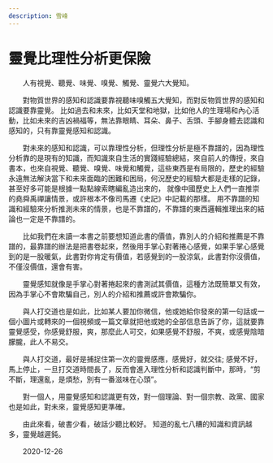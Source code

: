 ```yaml
---
description: 雪峰
---
```


# 靈覺比理性分析更保險

　　人有視覺、聽覺、味覺、嗅覺、觸覺、靈覺六大覺知。

　　對物質世界的感知和認識要靠視聽味嗅觸五大覺知，而對反物質世界的感知和認識要靠靈覺。 比如過去和未來，比如天堂和地獄，比如他人的生理場和內心活動，比如未來的吉凶禍福等，無法靠眼睛、耳朵、鼻子、舌頭、手腳身體去認識和感知的，只有靠靈覺感知和認識。

　　對未來的感知和認識，可以靠理性分析，但理性分析是極不靠譜的，因為理性分析靠的是現有的知識，而知識來自生活的實踐經驗總結，來自前人的傳授，來自書本，也來自視覺、聽覺、嗅覺、味覺和觸覺，這些東西是有局限的，歷史的經驗永遠無法解決當下和未來面臨的困難和困局，何況歷史的經驗大都是走樣的記錄，甚至好多可能是根據一點點線索瞎編亂造出來的， 就像中國歷史上人們一直推崇的堯舜禹禪讓情景，或許根本不像司馬遷《史記》中記載的那樣。 用不靠譜的知識和經驗來分析推測未來的情景，也是不靠譜的，不靠譜的東西邏輯推理出來的結論也一定是不靠譜的。

　　比如我們在未讀一本書之前要想知道此書的價值，靠別人的介紹和推薦是不靠譜的，最靠譜的辦法是把書卷起來，然後用手掌心對著捲心感覺，如果手掌心感覺到的是一股暖氣，此書對你肯定有價值，若感覺到的一股涼氣，此書對你沒價值，不僅沒價值，還會有害。

　　靈覺感知就像是手掌心對著捲起來的書測試其價值，這種方法既簡單又有效，因為手掌心不會欺騙自己，別人的介紹和推薦或許會欺騙你。

　　與人打交道也是如此，比如某人要加你微信，他或她給你發來的第一句話或一個小圖片或轉來的一個視頻或一篇文章就把他或她的全部信息告訴了你，這就要靠靈覺感受，你感覺舒服，爽，那麼此人可交，如果感覺不舒服，不爽，或感覺陰暗朦朧，此人不易交。

　　與人打交道，最好是捕捉住第一次的靈覺感應，感覺好，就交往; 感覺不好，馬上停止，一旦打交道時間長了，反而會進入理性分析和認識判斷中，那時，“剪不斷，理還亂，是煩愁，別有一番滋味在心頭”。

　　對一個人，用靈覺感知和認識更有效，對一個理論、對一個宗教、政黨、國家也是如此，對未來，靈覺感知更準確。

　　由此來看，破書少看，破話少聽比較好。 知道的亂七八糟的知識和資訊越多，靈覺越遲鈍。

　　2020-12-26
